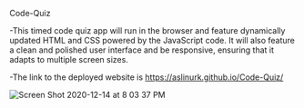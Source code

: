 Code-Quiz

-This timed code quiz app will run in the browser and feature dynamically updated HTML and CSS powered by the JavaScript code. It will also feature a clean and polished user interface and be responsive, ensuring that it adapts to multiple screen sizes.

-The link to the deployed website is  https://aslinurk.github.io/Code-Quiz/

![Screen Shot 2020-12-14 at 8 03 37 PM](https://user-images.githubusercontent.com/59800707/102154480-80d56180-3e47-11eb-8480-b7717389831a.png)
